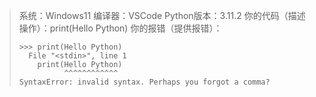 > 系统：Windows11
> 编译器：VSCode
> Python版本：3.11.2
> 你的代码（描述操作）：print(Hello Python)
> 你的报错（提供报错）：
>
> ```
> >>> print(Hello Python)
>   File "<stdin>", line 1
>     print(Hello Python)
>           ^^^^^^^^^^^^
> SyntaxError: invalid syntax. Perhaps you forgot a comma?
> ```

